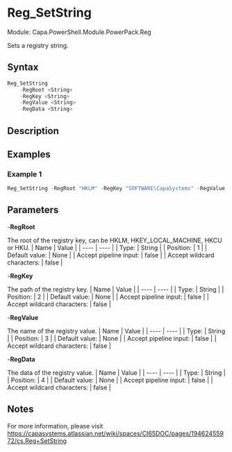 # Reg_SetString
Module: Capa.PowerShell.Module.PowerPack.Reg

Sets a registry string.

## Syntax

```powershell
Reg_SetString
	-RegRoot <String>
	-RegKey <String>
	-RegValue <String>
	-RegData <String>
```

## Description



## Examples

### Example 1
```powershell
Reg_SetString -RegRoot "HKLM" -RegKey "SOFTWARE\CapaSystems" -RegValue "Test" -RegData "Test1"
```
    

## Parameters

-**RegRoot**

The root of the registry key, can be HKLM, HKEY_LOCAL_MACHINE, HKCU or HKU.
| Name | Value |
| ---- | ---- |
| Type: | String |
| Position: | 1 | 
| Default value: | None | 
| Accept pipeline input: | false | 
| Accept wildcard characters: | false | 

-**RegKey**

The path of the registry key.
| Name | Value |
| ---- | ---- |
| Type: | String |
| Position: | 2 | 
| Default value: | None | 
| Accept pipeline input: | false | 
| Accept wildcard characters: | false | 

-**RegValue**

The name of the registry value.
| Name | Value |
| ---- | ---- |
| Type: | String |
| Position: | 3 | 
| Default value: | None | 
| Accept pipeline input: | false | 
| Accept wildcard characters: | false | 

-**RegData**

The data of the registry value.
| Name | Value |
| ---- | ---- |
| Type: | String |
| Position: | 4 | 
| Default value: | None | 
| Accept pipeline input: | false | 
| Accept wildcard characters: | false | 


## Notes

For more information, please visit https://capasystems.atlassian.net/wiki/spaces/CI65DOC/pages/19462455972/cs.Reg+SetString
